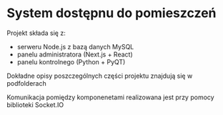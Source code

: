 # System dostępnu do pomieszczeń

Projekt składa się z:

- serweru Node.js z bazą danych MySQL
- panelu administratora (Next.js + React)
- panelu kontrolnego (Python + PyQT)

Dokładne opisy poszczególnych części projektu znajdują się w podfolderach

Komunikacja pomiędzy komponenetami realizowana jest przy pomocy biblioteki Socket.IO
